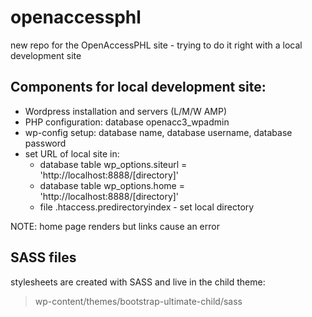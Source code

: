 openaccessphl
=============

new repo for the OpenAccessPHL site - trying to do it right with a local development site

Components for local development site:
--------------------------------------

* Wordpress installation and servers (L/M/W AMP)
* PHP configuration: database openacc3_wpadmin
* wp-config setup: database name, database username, database password
* set URL of local site in:
	* database table wp_options.siteurl = 'http://localhost:8888/[directory]'
	* database table wp_options.home = 'http://localhost:8888/[directory]'
	* file .htaccess.predirectoryindex - set local directory

NOTE: home page renders but links cause an error

SASS files
-----------

stylesheets are created with SASS and live in the child theme:

> wp-content/themes/bootstrap-ultimate-child/sass
